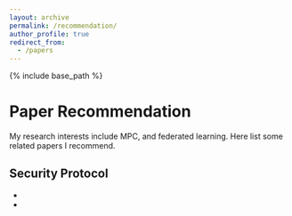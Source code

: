 ```yaml
---
layout: archive
permalink: /recommendation/
author_profile: true
redirect_from:
  - /papers
---
```


{% include base_path %}

Paper Recommendation
======
My research interests include MPC, and federated learning. Here list some related papers I recommend.

## Security Protocol
*
*

